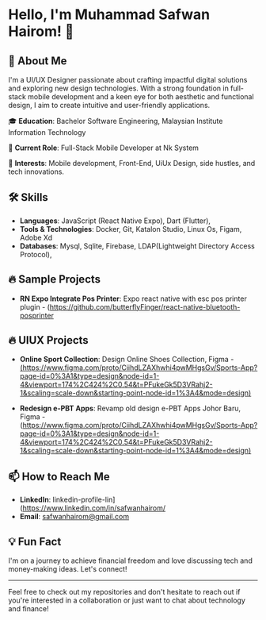 # Hello, I'm Muhammad Safwan Hairom! 👋

## 🚀 About Me
I'm a UI/UX Designer passionate about crafting impactful digital solutions and exploring new design technologies. With a strong foundation in full-stack mobile development and a keen eye for both aesthetic and functional design, I aim to create intuitive and user-friendly applications.

🎓 **Education**: Bachelor Software Engineering, Malaysian Institute Information Technology

💼 **Current Role**: Full-Stack Mobile Developer at Nk System 

🎯 **Interests**: Mobile development, Front-End, UiUx Design, side hustles, and tech innovations.

## 🛠 Skills
- **Languages**: JavaScript (React Native Expo), Dart (Flutter), 
- **Tools & Technologies**: Docker, Git, Katalon Studio, Linux Os, Figam, Adobe Xd
- **Databases**: Mysql, Sqlite, Firebase, LDAP(Lightweight Directory Access Protocol), 

## 🔥 Sample Projects
- **RN Expo Integrate Pos Printer**: Expo react native with esc pos printer plugin - (https://github.com/butterflyFinger/react-native-bluetooth-posprinter

## 🔥 UIUX Projects
- **Online Sport Collection**: Design Online Shoes Collection, Figma - [(https://www.figma.com/proto/CiihdLZAXhwhi4pwMHgsGv/Sports-App?page-id=0%3A1&type=design&node-id=1-4&viewport=174%2C424%2C0.54&t=PFukeGk5D3VRahj2-1&scaling=scale-down&starting-point-node-id=1%3A4&mode=design)](https://www.figma.com/proto/CiihdLZAXhwhi4pwMHgsGv/Sports-App?page-id=0%3A1&type=design&node-id=1-4&viewport=174%2C424%2C0.54&t=CN5rVRWQxe0xVgjt-1&scaling=scale-down&starting-point-node-id=1%3A4&mode=design)
  
- **Redesign e-PBT Apps**: Revamp old design e-PBT Apps Johor Baru, Figma - ([https://www.figma.com/proto/CiihdLZAXhwhi4pwMHgsGv/Sports-App?page-id=0%3A1&type=design&node-id=1-4&viewport=174%2C424%2C0.54&t=PFukeGk5D3VRahj2-1&scaling=scale-down&starting-point-node-id=1%3A4&mode=design)](https://www.figma.com/proto/bffXJ4rL4IPQmXg5Mz3UjS/NK-System-(M)-Sdn-Bhd---Client?type=design&node-id=111-14152&t=2rtXdP3Zj8xKr1Mg-1&scaling=min-zoom&page-id=107%3A5345&mode=design)


## 📫 How to Reach Me
- **LinkedIn**: linkedin-profile-lin](https://www.linkedin.com/in/safwanhairom/
- **Email**: safwanhairom@gmail.com

## 💡 Fun Fact
I'm on a journey to achieve financial freedom and love discussing tech and money-making ideas. Let's connect!

---

Feel free to check out my repositories and don't hesitate to reach out if you're interested in a collaboration or just want to chat about technology and finance!


